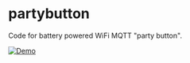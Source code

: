 # partybutton

Code for battery powered WiFi MQTT "party button".

[![Demo](https://thumbs.gfycat.com/DimpledGrimyCaimanlizard-size_restricted.gif)](https://gfycat.com/gifs/detail/DimpledGrimyCaimanlizard)
